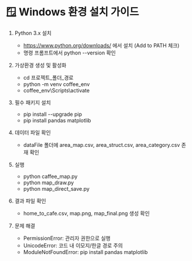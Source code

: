 # 🪟 Windows 환경 설치 가이드

1. Python 3.x 설치
   - https://www.python.org/downloads/ 에서 설치 (Add to PATH 체크)
   - 명령 프롬프트에서 python --version 확인

2. 가상환경 생성 및 활성화
   - cd 프로젝트_폴더_경로
   - python -m venv coffee_env
   - coffee_env\Scripts\activate

3. 필수 패키지 설치
   - pip install --upgrade pip
   - pip install pandas matplotlib

4. 데이터 파일 확인
   - dataFile 폴더에 area_map.csv, area_struct.csv, area_category.csv 존재 확인

5. 실행
   - python caffee_map.py
   - python map_draw.py
   - python map_direct_save.py

6. 결과 파일 확인
   - home_to_cafe.csv, map.png, map_final.png 생성 확인

7. 문제 해결
   - PermissionError: 관리자 권한으로 실행
   - UnicodeError: 코드 내 이모지/한글 경로 주의
   - ModuleNotFoundError: pip install pandas matplotlib 